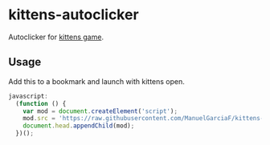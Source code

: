 # kittens-autoclicker

Autoclicker for [kittens game](http://bloodrizer.ru/games/kittens).

## Usage

Add this to a bookmark and launch with kittens open.
``` javascript
javascript:
  (function () {
    var mod = document.createElement('script');
    mod.src = 'https://raw.githubusercontent.com/ManuelGarciaF/kittens-autoclicker/master/autoclicker.js';
    document.head.appendChild(mod);
  })();
```
